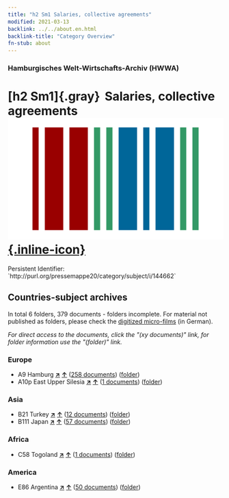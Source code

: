 ```yaml
---
title: "h2 Sm1 Salaries, collective agreements"
modified: 2021-03-13
backlink: ../../about.en.html
backlink-title: "Category Overview"
fn-stub: about
---
```


### Hamburgisches Welt-Wirtschafts-Archiv (HWWA)

# [h2 Sm1]{.gray}&#8201; Salaries, collective agreements &#160; [![Wikidata](/images/Wikidata-logo.svg "Wikidata"){.inline-icon}](http://www.wikidata.org/entity/Q104700076)

<div class="hint">Persistent Identifier: `http://purl.org/pressemappe20/category/subject/i/144662`</div>







## Countries-subject archives





In total 6 folders, 379 documents - folders incomplete.
For material not published as folders, please check the [digitized micro-films](/film/h1_sh.de.html) (in German).

_For direct access to the documents, click the "(xy documents)" link, for folder information use the "(folder)" link._



### Europe

- A9 Hamburg [**&nearr;**](../../../geo/i/140905/about.en.html "Hamburg (all folders)") [**&uarr;**](../../../geo/about.en.html#A9 "Country category system") (<a href="https://pm20.zbw.eu/iiifview/folder/sh/140905,144662" title="about: Hamburg : Salaries, collective agreements" target="_blank">258 documents</a>) ([folder](../../../../folder/sh/1409xx/140905/1446xx/144662/about.en.html))
- A10p East Upper Silesia [**&nearr;**](../../../geo/i/140951/about.en.html "East Upper Silesia (all folders)") [**&uarr;**](../../../geo/about.en.html#A10p "Country category system") (<a href="https://pm20.zbw.eu/iiifview/folder/sh/140951,144662" title="about: East Upper Silesia : Salaries, collective agreements" target="_blank">1 documents</a>) ([folder](../../../../folder/sh/1409xx/140951/1446xx/144662/about.en.html))

### Asia

- B21 Turkey [**&nearr;**](../../../geo/i/141111/about.en.html "Turkey (all folders)") [**&uarr;**](../../../geo/about.en.html#B21 "Country category system") (<a href="https://pm20.zbw.eu/iiifview/folder/sh/141111,144662" title="about: Turkey : Salaries, collective agreements" target="_blank">12 documents</a>) ([folder](../../../../folder/sh/1411xx/141111/1446xx/144662/about.en.html))
- B111 Japan [**&nearr;**](../../../geo/i/141272/about.en.html "Japan (all folders)") [**&uarr;**](../../../geo/about.en.html#B111 "Country category system") (<a href="https://pm20.zbw.eu/iiifview/folder/sh/141272,144662" title="about: Japan : Salaries, collective agreements" target="_blank">57 documents</a>) ([folder](../../../../folder/sh/1412xx/141272/1446xx/144662/about.en.html))

### Africa

- C58 Togoland [**&nearr;**](../../../geo/i/141408/about.en.html "Togoland (all folders)") [**&uarr;**](../../../geo/about.en.html#C58 "Country category system") (<a href="https://pm20.zbw.eu/iiifview/folder/sh/141408,144662" title="about: Togoland : Salaries, collective agreements" target="_blank">1 documents</a>) ([folder](../../../../folder/sh/1414xx/141408/1446xx/144662/about.en.html))

### America

- E86 Argentina [**&nearr;**](../../../geo/i/141692/about.en.html "Argentina (all folders)") [**&uarr;**](../../../geo/about.en.html#E86 "Country category system") (<a href="https://pm20.zbw.eu/iiifview/folder/sh/141692,144662" title="about: Argentina : Salaries, collective agreements" target="_blank">50 documents</a>) ([folder](../../../../folder/sh/1416xx/141692/1446xx/144662/about.en.html))








